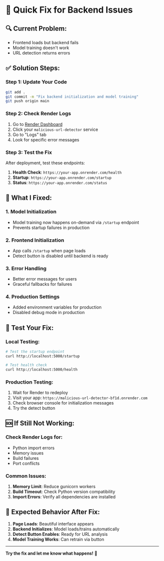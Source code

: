 # 🚨 **Quick Fix for Backend Issues**

## 🔍 **Current Problem:**
- Frontend loads but backend fails
- Model training doesn't work
- URL detection returns errors

## ✅ **Solution Steps:**

### **Step 1: Update Your Code**
```bash
git add .
git commit -m "Fix backend initialization and model training"
git push origin main
```

### **Step 2: Check Render Logs**
1. Go to [Render Dashboard](https://dashboard.render.com)
2. Click your `malicious-url-detector` service
3. Go to "Logs" tab
4. Look for specific error messages

### **Step 3: Test the Fix**
After deployment, test these endpoints:

1. **Health Check**: `https://your-app.onrender.com/health`
2. **Startup**: `https://your-app.onrender.com/startup`
3. **Status**: `https://your-app.onrender.com/status`

## 🚀 **What I Fixed:**

### **1. Model Initialization**
- Model training now happens on-demand via `/startup` endpoint
- Prevents startup failures in production

### **2. Frontend Initialization**
- App calls `/startup` when page loads
- Detect button is disabled until backend is ready

### **3. Error Handling**
- Better error messages for users
- Graceful fallbacks for failures

### **4. Production Settings**
- Added environment variables for production
- Disabled debug mode in production

## 🧪 **Test Your Fix:**

### **Local Testing:**
```bash
# Test the startup endpoint
curl http://localhost:5000/startup

# Test health check
curl http://localhost:5000/health
```

### **Production Testing:**
1. Wait for Render to redeploy
2. Visit your app: `https://malicious-url-detector-bf1d.onrender.com`
3. Check browser console for initialization messages
4. Try the detect button

## 🆘 **If Still Not Working:**

### **Check Render Logs for:**
- Python import errors
- Memory issues
- Build failures
- Port conflicts

### **Common Issues:**
1. **Memory Limit**: Reduce gunicorn workers
2. **Build Timeout**: Check Python version compatibility
3. **Import Errors**: Verify all dependencies are installed

## 📱 **Expected Behavior After Fix:**

1. **Page Loads**: Beautiful interface appears
2. **Backend Initializes**: Model loads/trains automatically
3. **Detect Button Enables**: Ready for URL analysis
4. **Model Training Works**: Can retrain via button

---

**Try the fix and let me know what happens!** 🚀
